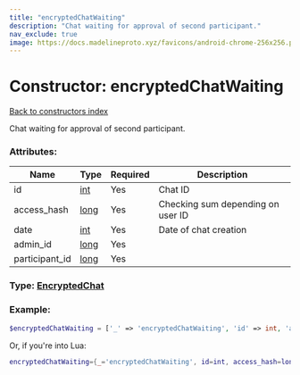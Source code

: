 ```yaml
---
title: "encryptedChatWaiting"
description: "Chat waiting for approval of second participant."
nav_exclude: true
image: https://docs.madelineproto.xyz/favicons/android-chrome-256x256.png
---
```

# Constructor: encryptedChatWaiting  
[Back to constructors index](index.md)



Chat waiting for approval of second participant.

### Attributes:

| Name     |    Type       | Required | Description |
|----------|---------------|----------|-------------|
|id|[int](../types/int.md) | Yes|Chat ID|
|access\_hash|[long](../types/long.md) | Yes|Checking sum depending on user ID|
|date|[int](../types/int.md) | Yes|Date of chat creation|
|admin\_id|[long](../types/long.md) | Yes|
|participant\_id|[long](../types/long.md) | Yes|



### Type: [EncryptedChat](../types/EncryptedChat.md)


### Example:

```php
$encryptedChatWaiting = ['_' => 'encryptedChatWaiting', 'id' => int, 'access_hash' => long, 'date' => int, 'admin_id' => long, 'participant_id' => long];
```  


Or, if you're into Lua:

```lua
encryptedChatWaiting={_='encryptedChatWaiting', id=int, access_hash=long, date=int, admin_id=long, participant_id=long}

```


